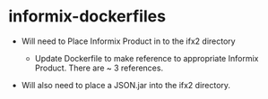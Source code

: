 # informix-dockerfiles

* Will need to Place Informix Product in to the ifx2 directory
  * Update Dockerfile to make reference to appropriate Informix Product.  There are ~ 3 references.


* Will also need to place a JSON.jar into the ifx2 directory.

